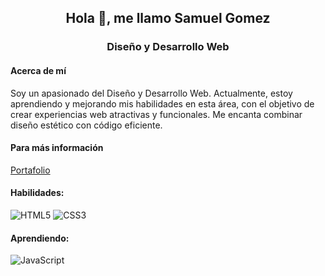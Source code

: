 <div align="center"> 
  
   ## Hola 👋, me llamo Samuel Gomez
   
</div>
<div align="center">
  
  ### Diseño y Desarrollo Web
  
</div>

#### Acerca de mí
Soy un apasionado del Diseño y Desarrollo Web. Actualmente, estoy aprendiendo y mejorando mis habilidades en esta área, con el objetivo de crear experiencias web atractivas y funcionales. Me encanta combinar diseño estético con código eficiente.

#### Para más información
[Portafolio](https://samuelgomez05.github.io/portafolio/)

#### Habilidades:  
![HTML5](https://img.shields.io/badge/html5-%23E34F26.svg?style=for-the-badge&logo=html5&logoColor=white) ![CSS3](https://img.shields.io/badge/css3-%231572B6.svg?style=for-the-badge&logo=css3&logoColor=white)

#### Aprendiendo:  
![JavaScript](https://img.shields.io/badge/javascript-%23323330.svg?style=for-the-badge&logo=javascript&logoColor=%23F7DF1E)
